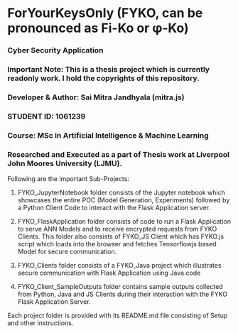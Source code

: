 # ForYourKeysOnly (FYKO, can be pronounced as Fi-Ko or φ-Ko)
### Cyber Security Application
### Important Note: This is a thesis project which is currently readonly work. I hold the copyrights of this repository.

### Developer & Author: Sai Mitra Jandhyala (mitra.js)
### STUDENT ID: 1061239
### Course: MSc in Artificial Intelligence & Machine Learning

### Researched and Executed as a part of Thesis work at Liverpool John Moores University (LJMU).

Following are the important Sub-Projects:

1. FYKO_JupyterNotebook folder consists of the Jupyter notebook which showcases the entire POC (Model Generation, Experiments) followed by a Python Client Code to interact with the Flask Application server.
   
2. FYKO_FlaskApplication folder consists of code to run a Flask Application to serve ANN Models and to receive encrypted requests from FYKO Clients. This folder also consists of FYKO_JS Client which has FYKO.js script which loads into the browser and fetches Tensorflowjs based Model for secure communication.
   
3. FYKO_Clients folder consists of a FYKO_Java project which illustrates secure communication with Flask Application using Java code
	
4. FYKO_Client_SampleOutputs folder contains sample outputs collected from Python, Java and JS Clients during their interaction with the FYKO Flask Application Server.

Each project folder is provided with its README.md file consisting of Setup and other instructions.

